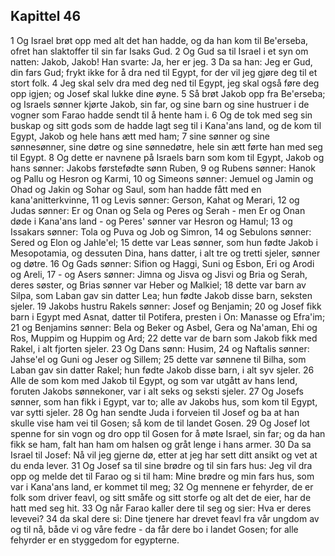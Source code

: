 ## Kapittel 46

1 Og Israel brøt opp med alt det han hadde, og da han kom til Be'erseba, ofret han slaktoffer til sin far Isaks Gud.
2 Og Gud sa til Israel i et syn om natten: Jakob, Jakob! Han svarte: Ja, her er jeg.
3 Da sa han: Jeg er Gud, din fars Gud; frykt ikke for å dra ned til Egypt, for der vil jeg gjøre deg til et stort folk.
4 Jeg skal selv dra med deg ned til Egypt, jeg skal også føre deg opp igjen; og Josef skal lukke dine øyne.
5 Så brøt Jakob opp fra Be'erseba; og Israels sønner kjørte Jakob, sin far, og sine barn og sine hustruer i de vogner som Farao hadde sendt til å hente ham i.
6 Og de tok med seg sin buskap og sitt gods som de hadde lagt seg til i Kana'ans land, og de kom til Egypt, Jakob og hele hans ætt med ham;
7 sine sønner og sine sønnesønner, sine døtre og sine sønnedøtre, hele sin ætt førte han med seg til Egypt.
8 Og dette er navnene på Israels barn som kom til Egypt, Jakob og hans sønner: Jakobs førstefødte sønn Ruben,
9 og Rubens sønner: Hanok og Pallu og Hesron og Karmi,
10 og Simeons sønner: Jemuel og Jamin og Ohad og Jakin og Sohar og Saul, som han hadde fått med en kana'anitterkvinne,
11 og Levis sønner: Gerson, Kahat og Merari,
12 og Judas sønner: Er og Onan og Sela og Peres og Serah - men Er og Onan døde i Kana'ans land - og Peres' sønner var Hesron og Hamul;
13 og Issakars sønner: Tola og Puva og Job og Simron,
14 og Sebulons sønner: Sered og Elon og Jahle'el;
15 dette var Leas sønner, som hun fødte Jakob i Mesopotamia, og dessuten Dina, hans datter, i alt tre og tretti sjeler, sønner og døtre.
16 Og Gads sønner: Sifion og Haggi, Suni og Esbon, Eri og Arodi og Areli,
17 - og Asers sønner: Jimna og Jisva og Jisvi og Bria og Serah, deres søster, og Brias sønner var Heber og Malkiel;
18 dette var barn av Silpa, som Laban gav sin datter Lea; hun fødte Jakob disse barn, seksten sjeler.
19 Jakobs hustru Rakels sønner: Josef og Benjamin;
20 og Josef fikk barn i Egypt med Asnat, datter til Potifera, presten i On: Manasse og Efra'im;
21 og Benjamins sønner: Bela og Beker og Asbel, Gera og Na'aman, Ehi og Ros, Muppim og Huppim og Ard;
22 dette var de barn som Jakob fikk med Rakel, i alt fjorten sjeler.
23 Og Dans sønn: Husim,
24 og Naftalis sønner: Jahse'el og Guni og Jeser og Sillem;
25 dette var sønnene til Bilha, som Laban gav sin datter Rakel; hun fødte Jakob disse barn, i alt syv sjeler.
26 Alle de som kom med Jakob til Egypt, og som var utgått av hans lend, foruten Jakobs sønnekoner, var i alt seks og seksti sjeler.
27 Og Josefs sønner, som han fikk i Egypt, var to; alle av Jakobs hus, som kom til Egypt, var sytti sjeler.
28 Og han sendte Juda i forveien til Josef og ba at han skulle vise ham vei til Gosen; så kom de til landet Gosen.
29 Og Josef lot spenne for sin vogn og dro opp til Gosen for å møte Israel, sin far; og da han fikk se ham, falt han ham om halsen og gråt lenge i hans armer.
30 Da sa Israel til Josef: Nå vil jeg gjerne dø, etter at jeg har sett ditt ansikt og vet at du enda lever.
31 Og Josef sa til sine brødre og til sin fars hus: Jeg vil dra opp og melde det til Farao og si til ham: Mine brødre og min fars hus, som var i Kana'ans land, er kommet til meg;
32 Og mennene er fehyrder, de er folk som driver feavl, og sitt småfe og sitt storfe og alt det de eier, har de hatt med seg hit.
33 Og når Farao kaller dere til seg og sier: Hva er deres levevei?
34 da skal dere si: Dine tjenere har drevet feavl fra vår ungdom av og til nå, både vi og våre fedre - da får dere bo i landet Gosen; for alle fehyrder er en styggedom for egypterne.
